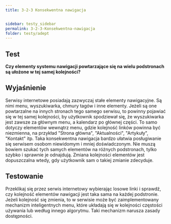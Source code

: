 ```yaml
---
title: 3-2-3 Konsekwentna nawigacja


sidebar: testy_sidebar
permalink: 3-2-3-Konsekwentna-nawigacja
folder: testy/adept
---
```


## Test
**Czy elementy systemu nawigacji powtarzające się na wielu podstronach są ułożone w tej samej kolejności?**

## Wyjaśnienie
Serwisy internetowe posiadają zazwyczaj stałe elementy nawigacyjne. Są nimi menu, wyszukiwarka, chmury tagów i inne elementy. Jeżeli są one powtarzalne na innych stronach tego samego serwisu, to powinny pojawiać się w tej samej kolejności, by użytkownik spodziewał się, że wyszukiwarka jest zawsze za głównym menu, a kalendarz po głównej części. To samo dotyczy elementów wewnątrz menu, gdzie kolejność linków powinna być niezmienna, na przykład "Strona główna", "Aktualności", "Artykuły", "Kontakt" itp. Taka konsekwentna nawigacja bardzo ułatwia posługiwanie się serwisem osobom niewidomym i mniej doświadczonym. Nie muszą bowiem szukać tych samych elementów na różnych podstronach, tylko szybko i sprawnie je odnajdują. Zmiana kolejności elementów jest dopuszczalna wtedy, gdy użytkownik sam o takiej zmianie zdecyduje.

## Testowanie
Przeklikaj się przez serwis internetowy wybierając losowe linki i sprawdź, czy kolejność elementów nawigacji jest taka sama na każdej podstronie. Jeżeli kolejność się zmienia, to w serwisie może być zaimplementowany mechanizm inteligentnych menu, które układają się w kolejności częstości używania lub według innego algorytmu. Taki mechanizm narusza zasady dostępności.
